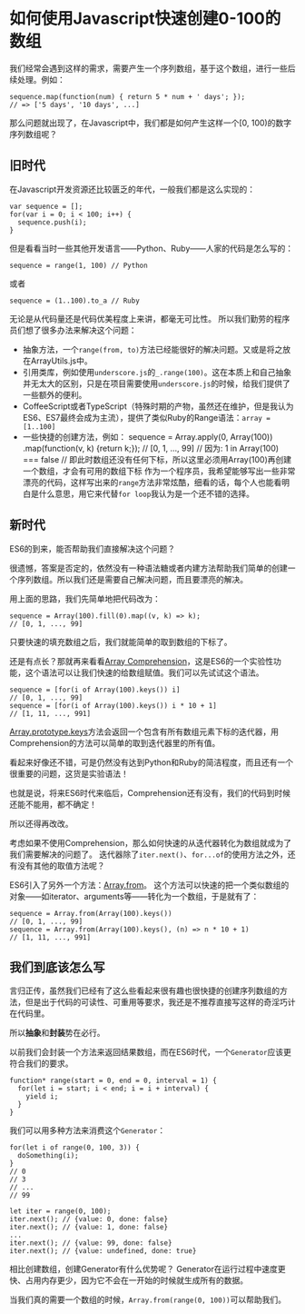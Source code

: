 # 如何使用Javascript快速创建0-100的数组

我们经常会遇到这样的需求，需要产生一个序列数组，基于这个数组，进行一些后续处理。例如：

    sequence.map(function(num) { return 5 * num + ' days'; });
    // => ['5 days', '10 days', ...]

那么问题就出现了，在Javascript中，我们都是如何产生这样一个[0, 100)的数字序列数组呢？

## 旧时代

在Javascript开发资源还比较匮乏的年代，一般我们都是这么实现的：

    var sequence = [];
    for(var i = 0; i < 100; i++) {
      sequence.push(i);
    }

但是看看当时一些其他开发语言——Python、Ruby——人家的代码是怎么写的：

    sequence = range(1, 100) // Python

或者

    sequence = (1..100).to_a // Ruby

无论是从代码量还是代码优美程度上来讲，都毫无可比性。
所以我们勤劳的程序员们想了很多办法来解决这个问题：

* 抽象方法，一个`range(from, to)`方法已经能很好的解决问题。又或是将之放在ArrayUtils.js中。
* 引用类库，例如使用`underscore.js`的`_.range(100)`。这在本质上和自己抽象并无太大的区别，只是在项目需要使用`underscore.js`的时候，给我们提供了一些额外的便利。
* CoffeeScript或者TypeScript（特殊时期的产物，虽然还在维护，但是我认为ES6、ES7最终会成为主流），提供了类似Ruby的Range语法：`array = [1..100]`
* 一些快捷的创建方法，例如：
      sequence = Array.apply(0, Array(100))
        .map(function(v, k) {return k;});
      // [0, 1, ..., 99]
      // 因为: 1 in Array(100) === false
      // 即此时数组还没有任何下标，所以这里必须用Array(100)再创建一个数组，才会有可用的数组下标
作为一个程序员，我希望能够写出一些非常漂亮的代码，这样写出来的`range`方法非常炫酷，细看的话，每个人也能看明白是什么意思，用它来代替`for loop`我认为是一个还不错的选择。

## 新时代

ES6的到来，能否帮助我们直接解决这个问题？

很遗憾，答案是否定的，依然没有一种语法糖或者内建方法帮助我们简单的创建一个序列数组。所以我们还是需要自己解决问题，而且要漂亮的解决。

用上面的思路，我们先简单地把代码改为：

    sequence = Array(100).fill(0).map((v, k) => k);
    // [0, 1, ..., 99]

只要快速的填充数组之后，我们就能简单的取到数组的下标了。

还是有点长？那就再来看看[Array Comprehension](https://developer.mozilla.org/en-US/docs/Web/JavaScript/Reference/Operators/Array_comprehensions)，这是ES6的一个实验性功能，这个语法可以让我们快速的给数组赋值。我们可以先试试这个语法。

    sequence = [for(i of Array(100).keys()) i]
    // [0, 1, ..., 99]
    sequence = [for(i of Array(100).keys()) i * 10 + 1]
    // [1, 11, ..., 991]

[Array.prototype.keys](https://developer.mozilla.org/en-US/docs/Web/JavaScript/Reference/Global_Objects/Array/keys)方法会返回一个包含有所有数组元素下标的迭代器，用Comprehension的方法可以简单的取到迭代器里的所有值。

看起来好像还不错，可是仍然没有达到Python和Ruby的简洁程度，而且还有一个很重要的问题，这货是实验语法！

也就是说，将来ES6时代来临后，Comprehension还有没有，我们的代码到时候还能不能用，都不确定！

所以还得再改改。

考虑如果不使用Comprehension，那么如何快速的从迭代器转化为数组就成为了我们需要解决的问题了。
迭代器除了`iter.next()`、`for...of`的使用方法之外，还有没有其他的取值方法呢？

ES6引入了另外一个方法：[Array.from](https://developer.mozilla.org/en-US/docs/Web/JavaScript/Reference/Global_Objects/Array/from)。
这个方法可以快速的把一个类似数组的对象——如iterator、arguments等——转化为一个数组，于是就有了：

    sequence = Array.from(Array(100).keys())
    // [0, 1, ..., 99]
    sequence = Array.from(Array(100).keys(), (n) => n * 10 + 1)
    // [1, 11, ..., 991]

## 我们到底该怎么写

言归正传，虽然我们已经有了这么些看起来很有趣也很快捷的创建序列数组的方法，但是出于代码的可读性、可重用等要求，我还是不推荐直接写这样的奇淫巧计在代码里。

所以**抽象**和**封装**势在必行。

以前我们会封装一个方法来返回结果数组，而在ES6时代，一个`Generator`应该更符合我们的要求。

    function* range(start = 0, end = 0, interval = 1) {
      for(let i = start; i < end; i = i + interval) {
        yield i;
      }
    }

我们可以用多种方法来消费这个`Generator`：

    for(let i of range(0, 100, 3)) {
      doSomething(i);
    }
    // 0
    // 3
    // ...
    // 99

    let iter = range(0, 100);
    iter.next(); // {value: 0, done: false}
    iter.next(); // {value: 1, done: false}
    ...
    iter.next(); // {value: 99, done: false}
    iter.next(); // {value: undefined, done: true}

相比创建数组，创建Generator有什么优势呢？
Generator在运行过程中速度更快、占用内存更少，因为它不会在一开始的时候就生成所有的数据。

当我们真的需要一个数组的时候，`Array.from(range(0, 100))`可以帮助我们。
